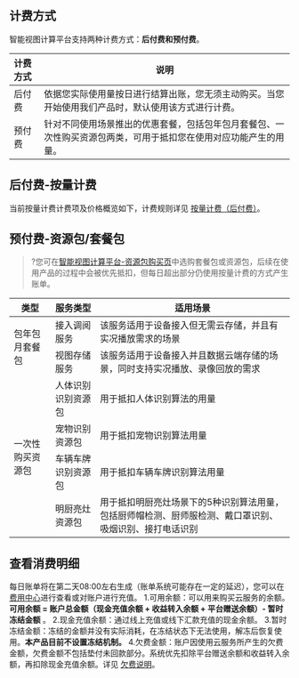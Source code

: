 ## 计费方式

智能视图计算平台支持两种计费方式：**后付费和预付费**。

| 计费方式 | 说明                                                         |
| :------- | ------------------------------------------------------------ |
| 后付费   | 依据您实际使用量按日进行结算出账，您无须主动购买。当您开始使用我们产品时，默认使用该方式进行计费。 |
| 预付费   | 针对不同使用场景推出的优惠套餐，包括包年包月套餐包、一次性购买资源包两类，可用于抵扣您在使用对应功能产生的用量。 |

## 后付费-按量计费

当前按量计费计费项及价格概览如下，计费规则详见  [按量计费（后付费）](https://cloud.tencent.com/document/product/1344/71759)。




## 预付费-资源包/套餐包

> ?您可在[智能视图计算平台-资源包购买页](https://buy.cloud.tencent.com/iss)中选购套餐包或资源包，后续在使用产品的过程中会被优先抵扣，但每日超出部分仍使用按量计费的方式产生账单。

<table>
<thead>
<tr><th>类型</th><th>服务类型</th><th>适用场景</th></tr>
</thead>
<tbody>
<tr><td rowspan=2>包年包月套餐包</td><td>接入调阅服务</td><td>该服务适用于设备接入但无需云存储，并且有实况播放需求的场景</td></tr>
<tr><td>视图存储服务</td><td>该服务适用于设备接入并且数据云端存储的场景，同时支持实况播放、录像回放的需求</td></tr> 
<tr><td rowspan=4>一次性购买资源包</td><td>人体识别识别资源包</td><td>用于抵扣人体识别算法的用量</td></tr>
  <td>宠物识别资源包</td><td>用于抵扣宠物识别算法用量</td></tr>
  <td>车辆车牌识别资源包</td><td>用于抵扣车辆车牌识别算法用量</td></tr>
 <td>明厨亮灶资源包</td><td>用于抵扣明厨亮灶场景下的5种识别算法用量，包括厨师帽检测、厨师服检测、戴口罩识别、吸烟识别、接打电话识别</td></tr>
</tbody></table>

## 查看消费明细

每日账单将在第二天08:00左右生成（账单系统可能存在一定的延迟），您可以在[费用中心](https://console.cloud.tencent.com/expense/overview)进行查看或对账户进行充值。
1.可用余额：可以用来购买云服务的余额。**可用余额 = 账户总金额（现金充值余额 + 收益转入余额 + 平台赠送余额）- 暂时冻结金额** 。
2.现金充值余额：通过线上充值或线下汇款充值的现金余额。
3.暂时冻结金额：冻结的金额并没有实际消耗，在冻结状态下无法使用，解冻后恢复使用。**本产品目前不设置冻结机制。**
4.欠费金额：账户因使用云服务所产生的欠费金额，欠费金额不包括垫付未回款部分。系统优先扣除平台赠送余额和收益转入余额，再扣除现金充值余额。详见 [欠费说明](https://cloud.tencent.com/document/product/1344/71760)。

